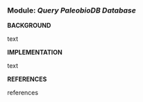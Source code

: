 ### **Module:** ***Query PaleobioDB Database*** 

**BACKGROUND**

text

**IMPLEMENTATION**

text

**REFERENCES**

references
